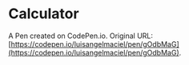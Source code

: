 # Calculator

A Pen created on CodePen.io. Original URL: [https://codepen.io/luisangelmaciel/pen/gOdbMaG](https://codepen.io/luisangelmaciel/pen/gOdbMaG).

